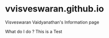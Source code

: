 # vvisveswaran.github.io
Visveswaran Vaidyanathan's Information page

What do I do ?
This is a Test 
